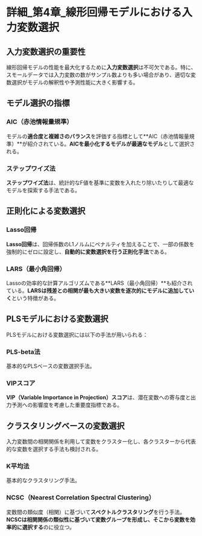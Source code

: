# 詳細_第4章_線形回帰モデルにおける入力変数選択

## 入力変数選択の重要性

線形回帰モデルの性能を最大化するために**入力変数選択**は不可欠である。特に、スモールデータでは入力変数の数がサンプル数よりも多い場合があり、適切な変数選択がモデルの解釈性や予測性能に大きく影響する。

## モデル選択の指標

### AIC（赤池情報量規準）

モデルの**適合度と複雑さのバランス**を評価する指標として**AIC（赤池情報量規準）**が紹介されている。**AICを最小化するモデルが最適なモデル**として選択される。

### ステップワイズ法

**ステップワイズ法**は、統計的なF値を基準に変数を入れたり除いたりして最適なモデルを探索する手法である。

## 正則化による変数選択

### Lasso回帰

**Lasso回帰**は、回帰係数のL1ノルムにペナルティを加えることで、一部の係数を強制的にゼロに設定し、**自動的に変数選択を行う正則化手法**である。

### LARS（最小角回帰）

Lassoの効率的な計算アルゴリズムである**LARS（最小角回帰）**も紹介されている。**LARSは残差との相関が最も大きい変数を逐次的にモデルに追加していく**という特徴がある。

## PLSモデルにおける変数選択

PLSモデルにおける変数選択には以下の手法が用いられる：

### PLS-beta法
基本的なPLSベースの変数選択手法。

### VIPスコア
**VIP（Variable Importance in Projection）スコア**は、潜在変数への寄与度と出力予測への影響度を考慮した重要度指標である。

## クラスタリングベースの変数選択

入力変数間の相関関係を利用して変数をクラスター化し、各クラスターから代表的な変数を選択する手法も検討される。

### K平均法
基本的なクラスタリング手法。

### NCSC（Nearest Correlation Spectral Clustering）
変数間の類似度（相関）に基づいて**スペクトルクラスタリング**を行う手法。**NCSCは相関関係の類似性に基づいて変数グループを形成し、そこから変数を効率的に選択する**のに役立つ。

